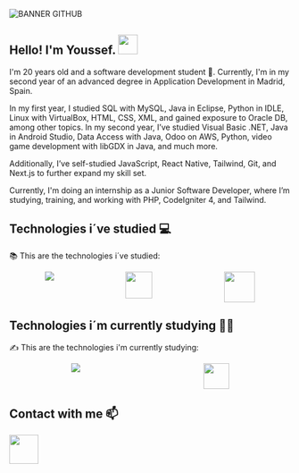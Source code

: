 ![BANNER GITHUB](https://github.com/user-attachments/assets/74b2a3f2-a53c-4ade-adfa-7a507e4b9a4f)
## Hello! I'm Youssef. <img src="https://github.com/TheDudeThatCode/TheDudeThatCode/blob/master/Assets/Hi.gif" width="35" />
I'm 20 years old and a software development student 🐣. Currently, I'm in my second year of an advanced degree in Application Development in Madrid, Spain.

In my first year, I studied SQL with MySQL, Java in Eclipse, Python in IDLE, Linux with VirtualBox, HTML, CSS, XML, and gained exposure to Oracle DB, among other topics. In my second year, I’ve studied Visual Basic .NET, Java in Android Studio, Data Access with Java, Odoo on AWS, Python, video game development with libGDX in Java, and much more.

Additionally, I’ve self-studied JavaScript, React Native, Tailwind, Git, and Next.js to further expand my skill set.

Currently, I'm doing an internship as a Junior Software Developer, where I’m studying, training, and working with PHP, CodeIgniter 4, and Tailwind.
## Technologies i´ve studied :computer:
:books: This are the technologies i´ve studied:
<div style="display: flex; justify-content: space-around;">
 <img src="https://skillicons.dev/icons?i=mysql,python,java,html,css,androidstudio" />
 <img src="https://github.com/user-attachments/assets/3c052ae7-76b1-4e45-bbb5-ed06b34faadd" width="48"/>
 <img src="https://github.com/user-attachments/assets/ae2f7beb-c4a8-4365-b651-81524f173c7a" width="55"/>

</div>

 ## Technologies i´m currently studying 🧑‍💻
 ✍️ This are the technologies i'm currently studying:
<div style="display: flex; justify-content: space-around;">
<img src="https://skillicons.dev/icons?i=git,javascript,nextjs,react,tailwind,php" />
<img src="https://github.com/user-attachments/assets/779e9857-198e-4793-8293-b786e8be9562" width="46"/>
 </div>

## Contact with me :mailbox:
<a href="https://twitter.com/YoussefAKQ"><img src="https://github.com/user-attachments/assets/255d96f3-b967-4089-adef-cecc3b227e6b" width="52"/></a>
